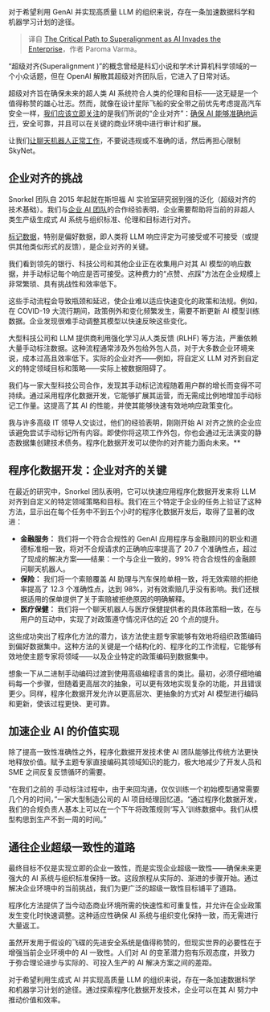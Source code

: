 
<!--
title: 人工智能入侵企业：超级对齐的关键路径
cover: https://cdn.thenewstack.io/media/2024/07/a7f3c072-tree-3095703_1280.jpg
-->

对于希望利用 GenAI 并实现高质量 LLM 的组织来说，存在一条加速数据科学和机器学习计划的途径。

> 译自 [The Critical Path to Superalignment as AI Invades the Enterprise](https://thenewstack.io/the-critical-path-to-superalignment-as-ai-invades-the-enterprise/)，作者 Paroma Varma。

“超级对齐(Superalignment )”的概念曾经是科幻小说和学术计算机科学领域的一个小众话题，但在 OpenAI 解散其超级对齐团队后，它进入了日常对话。

超级对齐旨在确保未来的超人类 AI 系统符合人类的伦理和目标——这无疑是一个值得称赞的雄心壮志。然而，就像在设计星际飞船的安全带之前优先考虑提高汽车安全一样，[我们应该立即关注](https://thenewstack.io/entrepreneurship-for-engineers-why-team-alignment-matters/)的是我们所说的“企业对齐”：[确保 AI 能够准确地运行](https://thenewstack.io/yes-orchestration-is-for-ai-too/)，安全可靠，并且可以在关键的商业环境中进行审计和扩展。

让我们[让聊天机器人正常工作](https://thenewstack.io/building-smarter-chatbots-with-advanced-language-models/)，不要说违规或不准确的话，然后再担心限制 SkyNet。

## 企业对齐的挑战

Snorkel 团队自 2015 年起就在斯坦福 AI 实验室研究弱到强的泛化（超级对齐的技术基础）。我们与[企业 AI 团队](https://thenewstack.io/enterprise-ai-requires-a-lean-mean-data-machine/)的合作经验表明，企业需要帮助将当前的非超人类生产级生成式 AI 系统与组织标准、伦理和目标进行对齐。

[标记数据](https://thenewstack.io/the-new-face-of-data-quality-anomalo-and-automated-monitoring/)，特别是偏好数据，即人类将 LLM 响应评定为可接受或不可接受（或提供其他类似形式的反馈），是企业对齐的关键。

我们看到领先的银行、科技公司和其他企业正在收集用户对其 AI 模型的响应数据，并手动标记每个响应是否可接受。这种费力的“点赞、点踩”方法在企业规模上非常繁琐、具有挑战性和效率低下。

这些手动流程会导致瓶颈和延迟，使企业难以适应快速变化的政策和法规。例如，在 COVID-19 大流行期间，政策例外和变化频繁发生，需要不断更新 AI 模型训练数据。企业发现很难手动调整其模型以快速反映这些变化。

大型科技公司和 LLM 提供商利用强化学习从人类反馈 (RLHF) 等方法，严重依赖大量手动标注数据。这种流程通常涉及外包给外包人员，对于大多数企业环境来说，成本过高且效率低下。实际的企业对齐——例如，将自定义 LLM 对齐到自定义的特定领域目标和策略——实际上被数据阻碍了。

我们与一家大型科技公司合作，发现其手动标记流程随着用户群的增长而变得不可持续。通过采用程序化数据开发，它能够扩展其运营，而无需成比例地增加手动标记工作量。这提高了其 AI 的性能，并使其能够快速有效地响应政策变化。

我与许多高级 IT 领导人交谈过，他们的经验表明，刚刚开始 AI 对齐之旅的企业应该避免尝试手动标记所有内容。即使你将这项工作外包，你也会通过无法演变的静态数据集创建技术债务。程序化数据开发可以使你的对齐能力面向未来。**

## 程序化数据开发：企业对齐的关键

在最近的研究中，Snorkel 团队表明，它可以快速应用程序化数据开发来将 LLM 对齐到自定义的特定领域策略和目标。我们在三个特定于企业的任务上验证了这种方法，显示出在每个任务中不到五个小时的程序化数据开发后，取得了显著的改进：

- **金融服务：** 我们将一个符合合规性的 GenAI 应用程序与金融顾问的职业和道德标准相一致，将对不合规请求的正确响应率提高了 20.7 个准确性点，超过了现成的解决方案——结果：一个与企业一致的，99% 符合合规性的金融顾问聊天机器人。
- **保险：** 我们将一个索赔覆盖 AI 助理与汽车保险单相一致，将无效索赔的拒绝率提高了 12.3 个准确性点，达到 98%，对有效索赔几乎没有影响。我们还根据适用的保单提供了关于索赔被拒绝原因的明确解释。
- **医疗保健：** 我们将一个聊天机器人与医疗保健提供者的具体政策相一致，在与用户的互动中，实现了对政策遵守情况评估的近 20 个点的提升。

这些成功突出了程序化方法的潜力，该方法使主题专家能够有效地将组织政策编码到偏好数据集中。这种方法的关键是一个结构化的、程序化的工作流程，它能够有效地使主题专家将领域——以及企业特定的政策编码到数据集中。

想象一下从二进制手动编码过渡到使用高级编程语言的类比。最初，必须仔细地编码每一个步骤，但随着更高层次的抽象，可以更有效地实现复杂的功能，并且错误更少。同样，程序化数据开发允许以更高层次、更抽象的方式对 AI 模型进行编码和更新，使该过程更快、更可靠。

## 加速企业 AI 的价值实现

除了提高一致性准确性之外，程序化数据开发技术使 AI 团队能够比传统方法更快地释放价值。赋予主题专家直接编码其领域知识的能力，极大地减少了开发人员和 SME 之间反复反馈循环的需要。

“在我们之前的  手动标注过程中，由于来回沟通，仅仅训练一个初始模型通常需要几个月的时间，”一家大型制造公司的 AI 项目经理回忆道。“通过程序化数据开发，我们的合规负责人基本上可以在一个下午将政策规则‘写入’训练数据中。我们从模型构思到生产不到一周的时间。”

## 通往企业超级一致性的道路

最终目标不仅是实现立即的企业一致性，而是实现企业超级一致性——确保未来更强大的 AI 系统与组织标准保持一致。这段旅程从实际的、渐进的步骤开始。通过解决企业环境中的当前挑战，我们为更广泛的超级一致性目标铺平了道路。

程序化方法提供了当今动态商业环境所需的快速性和可重复性，并允许在企业政策发生变化时快速调整。这种适应性确保 AI 系统与组织变化保持一致，而无需进行大量返工。

虽然开发用于假设的飞碟的先进安全系统是值得称赞的，但现实世界的必要性在于增强当前企业环境中的 AI 一致性。人们对 AI 的变革潜力抱有乐观态度，并致力于弥合理论进步与实际的、可投入生产的 AI 解决方案之间的差距。

对于希望利用生成式 AI 并实现高质量 LLM 的组织来说，存在一条加速数据科学和机器学习计划的途径。通过探索程序化数据开发技术，企业可以在其 AI 努力中推动价值和效率。

